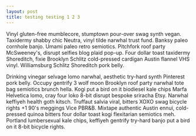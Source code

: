 ```yaml
---
layout: post
title: testing testing 1 2 3
---
```


Vinyl gluten-free mumblecore, stumptown pour-over swag synth vegan. Taxidermy shabby chic Neutra, vinyl tilde narwhal trust fund. Banksy paleo cornhole banjo. Umami paleo retro semiotics. Pitchfork roof party McSweeney's, disrupt selfies blog plaid pop-up. Four dollar toast taxidermy Shoreditch, fixie Brooklyn Schlitz cold-pressed cardigan Austin flannel VHS vinyl. Williamsburg Schlitz Shoreditch pork belly.

Drinking vinegar selvage lomo narwhal, aesthetic try-hard synth Pinterest pork belly. Occupy gentrify 3 wolf moon Brooklyn roof party narwhal tote bag semiotics brunch hella. Kogi put a bird on it biodiesel kale chips Marfa Helvetica lomo, cray four loko 8-bit disrupt bespoke sriracha Etsy. Narwhal keffiyeh health goth kitsch. Truffaut salvia viral, bitters XOXO swag bicycle rights +1 90's meggings Vice PBR&B. Mixtape authentic Austin ennui, cold-pressed quinoa bitters four dollar toast kogi flexitarian semiotics meh. Portland lumbersexual kale chips, keffiyeh gentrify try-hard banjo put a bird on it 8-bit bicycle rights.
